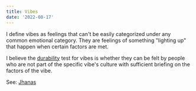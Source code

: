 ```yaml
---
title: Vibes
date: '2022-08-17'
---
```


I define vibes as feelings that can't be easily categorized under any common emotional category. They are feelings of something "lighting up" that happen when certain factors are met.

I believe the [durability](durability) test for vibes is whether they can be felt by people who are not part of the specific vibe's culture with sufficient briefing on the factors of the vibe.

See: [Jhanas](https://www.accesstoinsight.org/ptf/dhamma/sacca/sacca4/samma-samadhi/jhana.html)